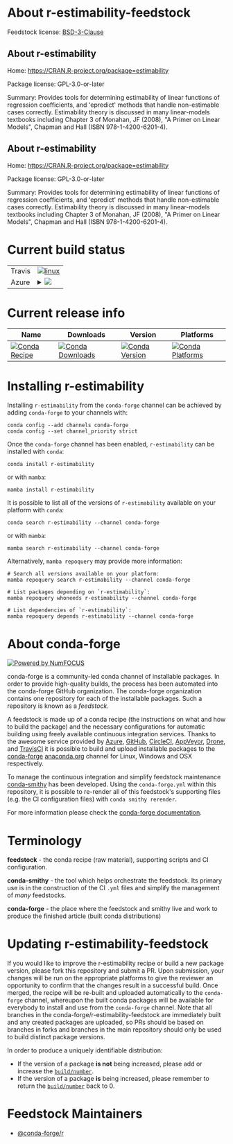 About r-estimability-feedstock
==============================

Feedstock license: [BSD-3-Clause](https://github.com/conda-forge/r-estimability-feedstock/blob/main/LICENSE.txt)


About r-estimability
--------------------

Home: https://CRAN.R-project.org/package=estimability

Package license: GPL-3.0-or-later

Summary: Provides tools for determining estimability of linear functions  of regression coefficients, and 'epredict' methods that handle  non-estimable cases correctly. Estimability theory is discussed in many linear-models textbooks including Chapter 3 of Monahan, JF (2008),  "A Primer on Linear Models", Chapman and Hall (ISBN 978-1-4200-6201-4).

About r-estimability
--------------------

Home: https://CRAN.R-project.org/package=estimability

Package license: GPL-3.0-or-later

Summary: Provides tools for determining estimability of linear functions  of regression coefficients, and 'epredict' methods that handle  non-estimable cases correctly. Estimability theory is discussed in many linear-models textbooks including Chapter 3 of Monahan, JF (2008),  "A Primer on Linear Models", Chapman and Hall (ISBN 978-1-4200-6201-4).

Current build status
====================


<table><tr>
    <td>Travis</td>
    <td>
      <a href="https://app.travis-ci.com/conda-forge/r-estimability-feedstock">
        <img alt="linux" src="https://img.shields.io/travis/com/conda-forge/r-estimability-feedstock/main.svg?label=Linux">
      </a>
    </td>
  </tr>
    
  <tr>
    <td>Azure</td>
    <td>
      <details>
        <summary>
          <a href="https://dev.azure.com/conda-forge/feedstock-builds/_build/latest?definitionId=1114&branchName=main">
            <img src="https://dev.azure.com/conda-forge/feedstock-builds/_apis/build/status/r-estimability-feedstock?branchName=main">
          </a>
        </summary>
        <table>
          <thead><tr><th>Variant</th><th>Status</th></tr></thead>
          <tbody><tr>
              <td>linux_64_r_base4.3</td>
              <td>
                <a href="https://dev.azure.com/conda-forge/feedstock-builds/_build/latest?definitionId=1114&branchName=main">
                  <img src="https://dev.azure.com/conda-forge/feedstock-builds/_apis/build/status/r-estimability-feedstock?branchName=main&jobName=linux&configuration=linux%20linux_64_r_base4.3" alt="variant">
                </a>
              </td>
            </tr><tr>
              <td>linux_64_r_base4.4</td>
              <td>
                <a href="https://dev.azure.com/conda-forge/feedstock-builds/_build/latest?definitionId=1114&branchName=main">
                  <img src="https://dev.azure.com/conda-forge/feedstock-builds/_apis/build/status/r-estimability-feedstock?branchName=main&jobName=linux&configuration=linux%20linux_64_r_base4.4" alt="variant">
                </a>
              </td>
            </tr><tr>
              <td>linux_aarch64_r_base4.3</td>
              <td>
                <a href="https://dev.azure.com/conda-forge/feedstock-builds/_build/latest?definitionId=1114&branchName=main">
                  <img src="https://dev.azure.com/conda-forge/feedstock-builds/_apis/build/status/r-estimability-feedstock?branchName=main&jobName=linux&configuration=linux%20linux_aarch64_r_base4.3" alt="variant">
                </a>
              </td>
            </tr><tr>
              <td>linux_aarch64_r_base4.4</td>
              <td>
                <a href="https://dev.azure.com/conda-forge/feedstock-builds/_build/latest?definitionId=1114&branchName=main">
                  <img src="https://dev.azure.com/conda-forge/feedstock-builds/_apis/build/status/r-estimability-feedstock?branchName=main&jobName=linux&configuration=linux%20linux_aarch64_r_base4.4" alt="variant">
                </a>
              </td>
            </tr><tr>
              <td>linux_ppc64le_r_base4.3</td>
              <td>
                <a href="https://dev.azure.com/conda-forge/feedstock-builds/_build/latest?definitionId=1114&branchName=main">
                  <img src="https://dev.azure.com/conda-forge/feedstock-builds/_apis/build/status/r-estimability-feedstock?branchName=main&jobName=linux&configuration=linux%20linux_ppc64le_r_base4.3" alt="variant">
                </a>
              </td>
            </tr><tr>
              <td>linux_ppc64le_r_base4.4</td>
              <td>
                <a href="https://dev.azure.com/conda-forge/feedstock-builds/_build/latest?definitionId=1114&branchName=main">
                  <img src="https://dev.azure.com/conda-forge/feedstock-builds/_apis/build/status/r-estimability-feedstock?branchName=main&jobName=linux&configuration=linux%20linux_ppc64le_r_base4.4" alt="variant">
                </a>
              </td>
            </tr><tr>
              <td>osx_64_r_base4.3</td>
              <td>
                <a href="https://dev.azure.com/conda-forge/feedstock-builds/_build/latest?definitionId=1114&branchName=main">
                  <img src="https://dev.azure.com/conda-forge/feedstock-builds/_apis/build/status/r-estimability-feedstock?branchName=main&jobName=osx&configuration=osx%20osx_64_r_base4.3" alt="variant">
                </a>
              </td>
            </tr><tr>
              <td>osx_64_r_base4.4</td>
              <td>
                <a href="https://dev.azure.com/conda-forge/feedstock-builds/_build/latest?definitionId=1114&branchName=main">
                  <img src="https://dev.azure.com/conda-forge/feedstock-builds/_apis/build/status/r-estimability-feedstock?branchName=main&jobName=osx&configuration=osx%20osx_64_r_base4.4" alt="variant">
                </a>
              </td>
            </tr>
          </tbody>
        </table>
      </details>
    </td>
  </tr>
</table>

Current release info
====================

| Name | Downloads | Version | Platforms |
| --- | --- | --- | --- |
| [![Conda Recipe](https://img.shields.io/badge/recipe-r--estimability-green.svg)](https://anaconda.org/conda-forge/r-estimability) | [![Conda Downloads](https://img.shields.io/conda/dn/conda-forge/r-estimability.svg)](https://anaconda.org/conda-forge/r-estimability) | [![Conda Version](https://img.shields.io/conda/vn/conda-forge/r-estimability.svg)](https://anaconda.org/conda-forge/r-estimability) | [![Conda Platforms](https://img.shields.io/conda/pn/conda-forge/r-estimability.svg)](https://anaconda.org/conda-forge/r-estimability) |

Installing r-estimability
=========================

Installing `r-estimability` from the `conda-forge` channel can be achieved by adding `conda-forge` to your channels with:

```
conda config --add channels conda-forge
conda config --set channel_priority strict
```

Once the `conda-forge` channel has been enabled, `r-estimability` can be installed with `conda`:

```
conda install r-estimability
```

or with `mamba`:

```
mamba install r-estimability
```

It is possible to list all of the versions of `r-estimability` available on your platform with `conda`:

```
conda search r-estimability --channel conda-forge
```

or with `mamba`:

```
mamba search r-estimability --channel conda-forge
```

Alternatively, `mamba repoquery` may provide more information:

```
# Search all versions available on your platform:
mamba repoquery search r-estimability --channel conda-forge

# List packages depending on `r-estimability`:
mamba repoquery whoneeds r-estimability --channel conda-forge

# List dependencies of `r-estimability`:
mamba repoquery depends r-estimability --channel conda-forge
```


About conda-forge
=================

[![Powered by
NumFOCUS](https://img.shields.io/badge/powered%20by-NumFOCUS-orange.svg?style=flat&colorA=E1523D&colorB=007D8A)](https://numfocus.org)

conda-forge is a community-led conda channel of installable packages.
In order to provide high-quality builds, the process has been automated into the
conda-forge GitHub organization. The conda-forge organization contains one repository
for each of the installable packages. Such a repository is known as a *feedstock*.

A feedstock is made up of a conda recipe (the instructions on what and how to build
the package) and the necessary configurations for automatic building using freely
available continuous integration services. Thanks to the awesome service provided by
[Azure](https://azure.microsoft.com/en-us/services/devops/), [GitHub](https://github.com/),
[CircleCI](https://circleci.com/), [AppVeyor](https://www.appveyor.com/),
[Drone](https://cloud.drone.io/welcome), and [TravisCI](https://travis-ci.com/)
it is possible to build and upload installable packages to the
[conda-forge](https://anaconda.org/conda-forge) [anaconda.org](https://anaconda.org/)
channel for Linux, Windows and OSX respectively.

To manage the continuous integration and simplify feedstock maintenance
[conda-smithy](https://github.com/conda-forge/conda-smithy) has been developed.
Using the ``conda-forge.yml`` within this repository, it is possible to re-render all of
this feedstock's supporting files (e.g. the CI configuration files) with ``conda smithy rerender``.

For more information please check the [conda-forge documentation](https://conda-forge.org/docs/).

Terminology
===========

**feedstock** - the conda recipe (raw material), supporting scripts and CI configuration.

**conda-smithy** - the tool which helps orchestrate the feedstock.
                   Its primary use is in the construction of the CI ``.yml`` files
                   and simplify the management of *many* feedstocks.

**conda-forge** - the place where the feedstock and smithy live and work to
                  produce the finished article (built conda distributions)


Updating r-estimability-feedstock
=================================

If you would like to improve the r-estimability recipe or build a new
package version, please fork this repository and submit a PR. Upon submission,
your changes will be run on the appropriate platforms to give the reviewer an
opportunity to confirm that the changes result in a successful build. Once
merged, the recipe will be re-built and uploaded automatically to the
`conda-forge` channel, whereupon the built conda packages will be available for
everybody to install and use from the `conda-forge` channel.
Note that all branches in the conda-forge/r-estimability-feedstock are
immediately built and any created packages are uploaded, so PRs should be based
on branches in forks and branches in the main repository should only be used to
build distinct package versions.

In order to produce a uniquely identifiable distribution:
 * If the version of a package **is not** being increased, please add or increase
   the [``build/number``](https://docs.conda.io/projects/conda-build/en/latest/resources/define-metadata.html#build-number-and-string).
 * If the version of a package **is** being increased, please remember to return
   the [``build/number``](https://docs.conda.io/projects/conda-build/en/latest/resources/define-metadata.html#build-number-and-string)
   back to 0.

Feedstock Maintainers
=====================

* [@conda-forge/r](https://github.com/conda-forge/r/)

